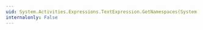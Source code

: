 ```yaml
---
uid: System.Activities.Expressions.TextExpression.GetNamespaces(System.Object)
internalonly: False
---
```

